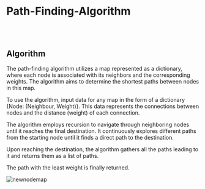 # Path-Finding-Algorithm
<br>
<br>

## Algorithm

The path-finding algorithm utilizes a map represented as a dictionary, where each node is associated with its neighbors and the corresponding weights. The algorithm aims to determine the shortest paths between nodes in this map.

To use the algorithm, input data for any map in the form of a dictionary {Node: (Neighbour, Weight)}. This data represents the connections between nodes and the distance (weight) of each connection.

The algorithm employs recursion to navigate through neighboring nodes until it reaches the final destination. It continuously explores different paths from the starting node until it finds a direct path to the destination.

Upon reaching the destination, the algorithm gathers all the paths leading to it and returns them as a list of paths.

The path with the least weight is finally returned.

![newnodemap](https://github.com/IbrahimEllahi/Path-Finding-Algorithm/assets/85767913/cd1d2193-6f58-43e4-a941-0238a4d89307)

